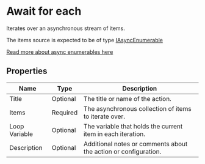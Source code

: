 # Await for each

Iterates over an asynchronous stream of items.

The items source is expected to be of type [IAsyncEnumerable<T>](https://learn.microsoft.com/en-us/dotnet/api/system.collections.generic.iasyncenumerable-1)

[Read more about async enumerables here](https://learn.microsoft.com/en-us/archive/msdn-magazine/2019/november/csharp-iterating-with-async-enumerables-in-csharp-8)




## Properties

| Name           | Type      | Description                                                   |
|---------------|-----------|---------------------------------------------------------------|
| Title         | Optional  | The title or name of the action.                              |
| Items         | Required  | The asynchronous collection of items to iterate over.        |
| Loop Variable | Optional  | The variable that holds the current item in each iteration.  |
| Description   | Optional  | Additional notes or comments about the action or configuration. |
